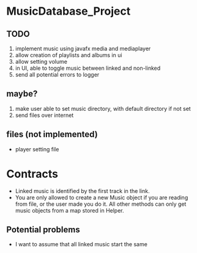 # MusicDatabase_Project

## TODO
1. implement music using javafx media and mediaplayer
2. allow creation of playlists and albums in ui
3. allow setting volume
4. in UI, able to toggle music between linked and non-linked
5. send all potential errors to logger

## maybe?
1. make user able to set music directory, with default directory if not set
2. send files over internet

## files (not implemented)
* player setting file

# Contracts
* Linked music is identified by the first track in the link. 
* You are only allowed to create a new Music object if you are reading from file,
or the user made you do it. All other methods can only get music objects from a map stored in Helper.

## Potential problems
* I want to assume that all linked music start the same